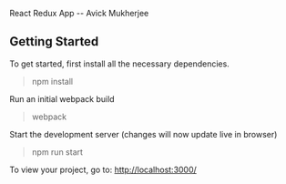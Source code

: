 React Redux App -- Avick Mukherjee

## Getting Started

To get started, first install all the necessary dependencies.

> npm install


Run an initial webpack build

> webpack

Start the development server (changes will now update live in browser)

> npm run start


To view your project, go to: [http://localhost:3000/](http://localhost:3000/)
